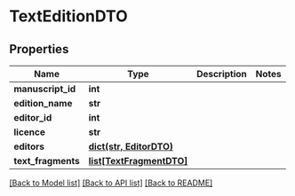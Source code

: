 # TextEditionDTO

## Properties
Name | Type | Description | Notes
------------ | ------------- | ------------- | -------------
**manuscript_id** | **int** |  | 
**edition_name** | **str** |  | 
**editor_id** | **int** |  | 
**licence** | **str** |  | 
**editors** | [**dict(str, EditorDTO)**](EditorDTO.md) |  | 
**text_fragments** | [**list[TextFragmentDTO]**](TextFragmentDTO.md) |  | 

[[Back to Model list]](../README.md#documentation-for-models) [[Back to API list]](../README.md#documentation-for-api-endpoints) [[Back to README]](../README.md)


